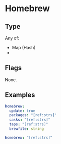 # Homebrew



## Type

Any of:

* Map (Hash)
* 

## Flags

None.


## Examples

```yaml
homebrew:
  update: true
  packages: "[ref:strs]"
  casks: "[ref:strs]"
  taps: "[ref:strs]"
  brewfile: string
```

```yaml
homebrew: "[ref:strs]"

```
